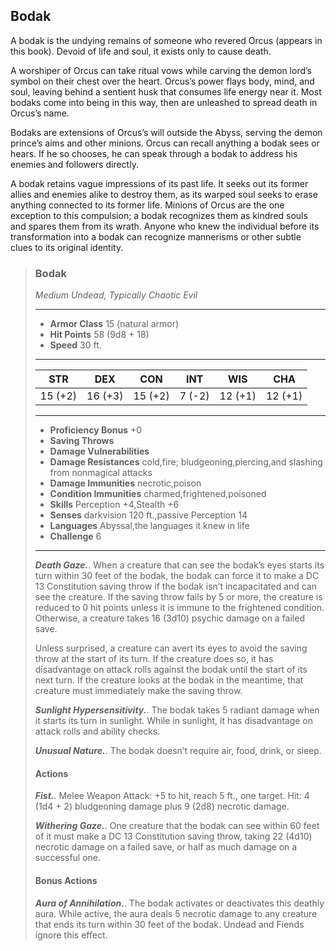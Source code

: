 ## Bodak
A bodak is the undying remains of someone who revered Orcus (appears in this book). Devoid of life and soul, it exists only to cause death.

A worshiper of Orcus can take ritual vows while carving the demon lord’s symbol on their chest over the heart. Orcus’s power flays body, mind, and soul, leaving behind a sentient husk that consumes life energy near it. Most bodaks come into being in this way, then are unleashed to spread death in Orcus’s name.

Bodaks are extensions of Orcus’s will outside the Abyss, serving the demon prince’s aims and other minions. Orcus can recall anything a bodak sees or hears. If he so chooses, he can speak through a bodak to address his enemies and followers directly.

A bodak retains vague impressions of its past life. It seeks out its former allies and enemies alike to destroy them, as its warped soul seeks to erase anything connected to its former life. Minions of Orcus are the one exception to this compulsion; a bodak recognizes them as kindred souls and spares them from its wrath. Anyone who knew the individual before its transformation into a bodak can recognize mannerisms or other subtle clues to its original identity.

>### Bodak
>*Medium Undead, Typically Chaotic Evil*
>___
>- **Armor Class** 15 (natural armor)
>- **Hit Points** 58 (9d8 + 18)
>- **Speed** 30 ft.
>___
>|**STR**|**DEX**|**CON**|**INT**|**WIS**|**CHA**|
>|:---:|:---:|:---:|:---:|:---:|:---:|
>|15 (+2)|16 (+3)|15 (+2)|7 (-2)|12 (+1)|12 (+1)|
>
>___
>- **Proficiency Bonus** +0
>- **Saving Throws** 
>- **Damage Vulnerabilities** 
>- **Damage Resistances** cold,fire; bludgeoning,piercing,and slashing from nonmagical attacks
>- **Damage Immunities** necrotic,poison
>- **Condition Immunities** charmed,frightened,poisoned
>- **Skills** Perception +4,Stealth +6
>- **Senses** darkvision 120 ft.,passive Perception 14
>- **Languages** Abyssal,the languages it knew in life
>- **Challenge** 6
>___
>***Death Gaze.***. When a creature that can see the bodak’s eyes starts its turn within 30 feet of the bodak, the bodak can force it to make a DC 13 Constitution saving throw if the bodak isn’t incapacitated and can see the creature. If the saving throw fails by 5 or more, the creature is reduced to 0 hit points unless it is immune to the frightened condition. Otherwise, a creature takes 16 (3d10) psychic damage on a failed save.
>
>Unless surprised, a creature can avert its eyes to avoid the saving throw at the start of its turn. If the creature does so, it has disadvantage on attack rolls against the bodak until the start of its next turn. If the creature looks at the bodak in the meantime, that creature must immediately make the saving throw.
>
>***Sunlight Hypersensitivity.***. The bodak takes 5 radiant damage when it starts its turn in sunlight. While in sunlight, it has disadvantage on attack rolls and ability checks.
>
>***Unusual Nature.***. The bodak doesn’t require air, food, drink, or sleep.
>
>#### Actions
>***Fist.***. Melee Weapon Attack: +5 to hit, reach 5 ft., one target. Hit: 4 (1d4 + 2) bludgeoning damage plus 9 (2d8) necrotic damage.
>
>***Withering Gaze.***. One creature that the bodak can see within 60 feet of it must make a DC 13 Constitution saving throw, taking 22 (4d10) necrotic damage on a failed save, or half as much damage on a successful one.
>
>#### Bonus Actions
>
>***Aura of Annihilation.***. The bodak activates or deactivates this deathly aura. While active, the aura deals 5 necrotic damage to any creature that ends its turn within 30 feet of the bodak. Undead and Fiends ignore this effect.
>

